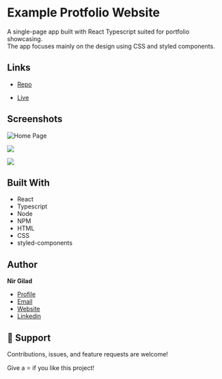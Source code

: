 # Example Protfolio Website

A single-page app built with React Typescript suited for portfolio showcasing.  
The app focuses mainly on the design using CSS and styled components.



## Links

- [Repo](https://github.com/Nirol)

- [Live](https://nirol.github.io/portfolio)


## Screenshots

![Home Page](/screenshots/1.png "Home Page")

![](/screenshots/2.png)

![](/screenshots/3.png)


## Built With

- React
- Typescript
- Node
- NPM
- HTML
- CSS
- styled-components


## Author

**Nir Gilad**

- [Profile](https://github.com/Nirol "Nir Gilad")
- [Email](mailto:nirolgg@gmail.com?subject=Hi "Hi!")
- [Website](https://nirol.github.io/)
- [Linkedin](https://www.linkedin.com/in/giladnir/)

## 🤝 Support

Contributions, issues, and feature requests are welcome!

Give a ⭐️ if you like this project!
